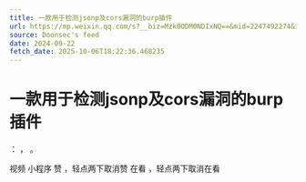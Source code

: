 ```yaml
---
title: 一款用于检测jsonp及cors漏洞的burp插件
url: https://mp.weixin.qq.com/s?__biz=Mzk0ODM0NDIxNQ==&mid=2247492274&idx=1&sn=301cfb2a6ccda3bad5c3a7fb805106bb
source: Doonsec's feed
date: 2024-09-22
fetch_date: 2025-10-06T18:22:36.468235
---
```


# 一款用于检测jsonp及cors漏洞的burp插件

：
，
。

视频
小程序
赞
，轻点两下取消赞
在看
，轻点两下取消在看